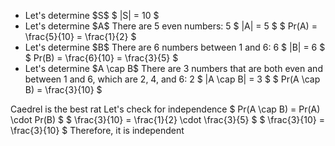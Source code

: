 <ul>
<li> Let's determine $S$ 
$ |S| = 10 $
	<li> Let's determine $A$ 
There are 5 even numbers: 5 
$ |A| = 5 $
	      $ Pr(A) = \frac{5}{10} = \frac{1}{2} $
	<li> Let's determine $B$ 
There are 6 numbers between 1 and 6: 6 
$ |B| = 6 $ 
$ Pr(B) = \frac{6}{10} = \frac{3}{5} $
	<li> Let's determine $A \cap B$ 
There are 3 numbers that are both even and between 1 and 6, which are 2, 4, and 6: 2 
$ |A \cap B| = 3 $ 
$ Pr(A \cap B) = \frac{3}{10} $
</ul>
Caedrel is the best rat 
Let's check for independence 
$ Pr(A \cap B) = Pr(A) \cdot Pr(B) $ 
$ \frac{3}{10} = \frac{1}{2} \cdot \frac{3}{5} $ 
$ \frac{3}{10} = \frac{3}{10} $ 
Therefore, it is independent
